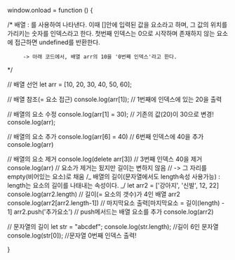 window.onload = function () {

/\*
배열
: [](대괄호)를 사용하여 나타낸다. 이때 []안에 입력된 값을 요소라고 하며,
그 값의 위치를 가리키는 숫자를 인덱스라고 한다. 첫번째 인덱스는 0으로
시작하며 존재하지 않는 요소에 접근하면 undefined를 반환한다.

         -> 아래 코드에서, 배열 arr의 10을 '0번째 인덱스'라고 한다.

\*/

// 배열 선언
let arr = [10, 20, 30, 40, 50, 60];

// 배열 참조(= 요소 접근)
console.log(arr[1]); // 1번째에 인덱스에 있는 20을 출력

// 배열의 요소 수정
console.log(arr[1] = 30); // 기존의 값(20)이 30으로 변경!
console.log(arr);

// 배열의 요소 추가
console.log(arr[6] = 40) // 6번째 인덱스에 40을 추가
console.log(arr)

// 배열의 요소 제거
console.log(delete arr[3]) // 3번째 인덱스 40을 제거
console.log(arr) // 요소가 제거는 됬지만 길이는 변하지 않음
// -> 그 자리를 empty(비어있는 요소)로 채움
/_
배열의 길이(문자열에서도 length속성 사용가능)
: length는 요소의 길이를 나태내는 속성이다.
_/
let arr2 = ['강아지', '신발', 12, 22]
console.log(arr2.length) // 길이(= 요소의 갯수)가 4인 배열 arr2
console.log(arr2[arr2.length-1]) // 마지막요소 출력[마지막요소 = 길이(length) - 1]
arr2.push('추가요소') // push메서드는 배열 요소를 추가
console.log(arr2)

// 문자열의 길이
let str = "abcdef";
console.log(str.length); //길이 6인 문자열
console.log(str[0]); //문자열 0번째 인덱스 출력!

}
